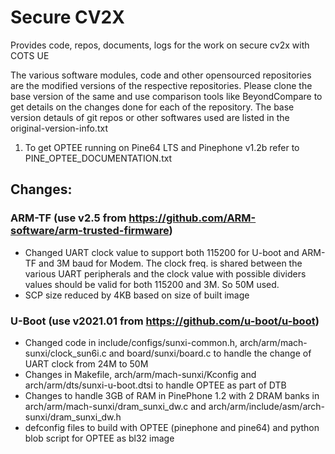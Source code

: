 # Secure CV2X
Provides code, repos, documents, logs for the work on secure cv2x with COTS UE

The various software modules, code and other opensourced repositories are the modified versions of the respective repositories. Please clone the base version of the same and use comparison tools like BeyondCompare to get details on the changes done for each of the repository. The base version detauls of git repos or other softwares used are listed in the original-version-info.txt

1. To get OPTEE running on Pine64 LTS and Pinephone v1.2b refer to PINE_OPTEE_DOCUMENTATION.txt

## Changes:

### ARM-TF (use v2.5 from https://github.com/ARM-software/arm-trusted-firmware)
- Changed UART clock value to support both 115200 for U-boot and ARM-TF and 3M baud for Modem. The clock freq. is shared between the various UART peripherals and the clock value with possible dividers values should be valid for both 115200 and 3M. So 50M used.
- SCP size reduced by 4KB based on size of built image

### U-Boot (use v2021.01 from https://github.com/u-boot/u-boot)
- Changed code in include/configs/sunxi-common.h, arch/arm/mach-sunxi/clock_sun6i.c and board/sunxi/board.c to handle the change of UART clock from 24M to 50M
- Changes in Makefile, arch/arm/mach-sunxi/Kconfig and arch/arm/dts/sunxi-u-boot.dtsi to handle OPTEE as part of DTB 
- Changes to handle 3GB of RAM in PinePhone 1.2 with 2 DRAM banks in arch/arm/mach-sunxi/dram_sunxi_dw.c and arch/arm/include/asm/arch-sunxi/dram_sunxi_dw.h
- defconfig files to build with OPTEE (pinephone and pine64) and python blob script for OPTEE as bl32 image


